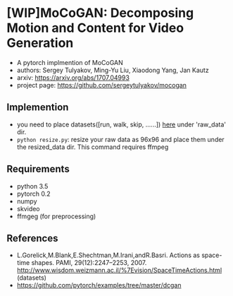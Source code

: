 # [WIP]MoCoGAN: Decomposing Motion and Content for Video Generation

- A pytorch implmention of MoCoGAN
- authors: Sergey Tulyakov, Ming-Yu Liu, Xiaodong Yang, Jan Kautz
- arxiv: https://arxiv.org/abs/1707.04993
- project page: https://github.com/sergeytulyakov/mocogan


## Implemention

- you need to place datasets([run, walk, skip, ......]) [here](http://www.wisdom.weizmann.ac.il/%7Evision/SpaceTimeActions.html)  under 'raw_data' dir.
- `python resize.py`: resize your raw data as 96x96 and place them under the resized_data dir. This command requires ffmpeg


## Requirements

- python 3.5
- pytorch 0.2
- numpy
- skvideo
- ffmgeg (for preprocessing)


## References

- L.Gorelick,M.Blank,E.Shechtman,M.Irani,andR.Basri.
Actions as space-time shapes. PAMI, 29(12):2247–2253, 2007. http://www.wisdom.weizmann.ac.il/%7Evision/SpaceTimeActions.html (datasets)
- https://github.com/pytorch/examples/tree/master/dcgan  

